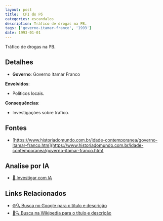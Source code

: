 ```yaml
---
layout: post
title:  CPI do Pó
categories: escandalos
description: Tráfico de drogas na PB.
tags: ['governo-itamar-franco', '1993']
date: 1993-01-01
---
```


Tráfico de drogas na PB.

## Detalhes
- **Governo**: Governo Itamar Franco

**Envolvidos**:
- Políticos locais.


**Consequências**:
- Investigações sobre tráfico.


## Fontes
- [https://www.historiadomundo.com.br/idade-contemporanea/governo-itamar-franco.htm](https://www.historiadomundo.com.br/idade-contemporanea/governo-itamar-franco.htm)


## Analise por IA
- [🤖 Investigar com IA](https://www.perplexity.ai/search?q=CPI%20do%20P%C3%B3%20Tr%C3%A1fico%20de%20drogas%20na%20PB.%20Governo%20Itamar%20Franco)

## Links Relacionados
- [🌐🔍 Busca no Google para o título e descrição](https://www.google.com/search?q=CPI%20do%20P%C3%B3%20Tr%C3%A1fico%20de%20drogas%20na%20PB.%20Governo%20Itamar%20Franco)
- [📖🔍 Busca na Wikipedia para o título e descrição](https://pt.wikipedia.org/w/index.php?search=CPI%20do%20P%C3%B3%20Tr%C3%A1fico%20de%20drogas%20na%20PB.%20Governo%20Itamar%20Franco)

